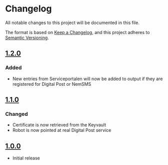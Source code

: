# Changelog

All notable changes to this project will be documented in this file.

The format is based on [Keep a Changelog](https://keepachangelog.com/en/1.0.0/),
and this project adheres to [Semantic Versioning](https://semver.org/spec/v2.0.0.html).

## [1.2.0]

### Added

- New entries from Serviceportalen will now be added to output if they are registered for Digital Post or NemSMS

## [1.1.0]

### Changed

- Certificate is now retrieved from the Keyvault
- Robot is now pointed at real Digital Post service

## [1.0.0]

- Initial release

[1.2.0]: https://github.com/itk-dev-rpa/udtraek-tilmelding-digital-post/compare/1.2.0...HEAD
[1.1.0]: https://github.com/itk-dev-rpa/udtraek-tilmelding-digital-post/compare/1.1.0...HEAD
[1.0.0]: https://github.com/itk-dev-rpa/udtraek-tilmelding-digital-post/compare/1.0.0...HEAD
